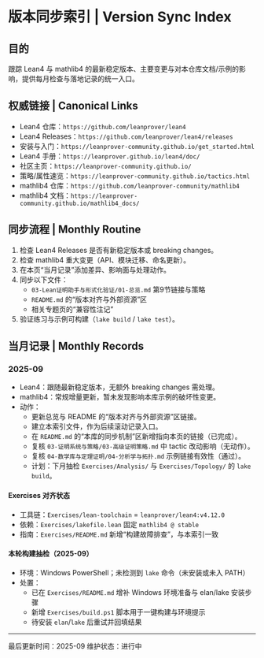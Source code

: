# 版本同步索引 | Version Sync Index

## 目的

跟踪 Lean4 与 mathlib4 的最新稳定版本、主要变更与对本仓库文档/示例的影响，提供每月检查与落地记录的统一入口。

## 权威链接 | Canonical Links

- Lean4 仓库：`https://github.com/leanprover/lean4`
- Lean4 Releases：`https://github.com/leanprover/lean4/releases`
- 安装与入门：`https://leanprover-community.github.io/get_started.html`
- Lean4 手册：`https://leanprover.github.io/lean4/doc/`
- 社区主页：`https://leanprover-community.github.io/`
- 策略/属性速览：`https://leanprover-community.github.io/tactics.html`
- mathlib4 仓库：`https://github.com/leanprover-community/mathlib4`
- mathlib4 文档：`https://leanprover-community.github.io/mathlib4_docs/`

## 同步流程 | Monthly Routine

1. 检查 Lean4 Releases 是否有新稳定版本或 breaking changes。
2. 检查 mathlib4 重大变更（API、模块迁移、命名更新）。
3. 在本页“当月记录”添加差异、影响面与处理动作。
4. 同步以下文件：
   - `03-Lean证明助手与形式化验证/01-总览.md` 第9节链接与策略
   - `README.md` 的“版本对齐与外部资源”区
   - 相关专题页的“兼容性注记”
5. 验证练习与示例可构建（`lake build` / `lake test`）。

## 当月记录 | Monthly Records

### 2025-09

- Lean4：跟随最新稳定版本，无额外 breaking changes 需处理。
- mathlib4：常规增量更新，暂未发现影响本库示例的破坏性变更。
- 动作：
  - 更新总览与 README 的“版本对齐与外部资源”区链接。
  - 建立本索引文件，作为后续滚动记录入口。
  - 在 `README.md` 的“本库的同步机制”区新增指向本页的链接（已完成）。
  - 复核 `03-证明系统与策略/03-高级证明策略.md` 中 tactic 改动影响（无动作）。
  - 复核 `04-数学库与定理证明/04-分析学与拓扑.md` 示例链接有效性（通过）。
  - 计划：下月抽检 `Exercises/Analysis/` 与 `Exercises/Topology/` 的 `lake build`。

#### Exercises 对齐状态

- 工具链：`Exercises/lean-toolchain` = `leanprover/lean4:v4.12.0`
- 依赖：`Exercises/lakefile.lean` 固定 `mathlib4 @ stable`
- 指南：`Exercises/README.md` 新增“构建故障排查”，与本索引一致

#### 本轮构建抽检（2025-09）

- 环境：Windows PowerShell；未检测到 `lake` 命令（未安装或未入 PATH）
- 处置：
  - 已在 `Exercises/README.md` 增补 Windows 环境准备与 elan/lake 安装步骤
  - 新增 `Exercises/build.ps1` 脚本用于一键构建与环境提示
  - 待安装 `elan`/`lake` 后重试并回填结果

---

最后更新时间：2025-09
维护状态：进行中

